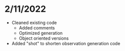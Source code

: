 # 2/11/2022

- Cleaned existing code
  - Added comments
  - Optimized generation
  - Object oriented versions
- Added "shot" to shorten observation generation code